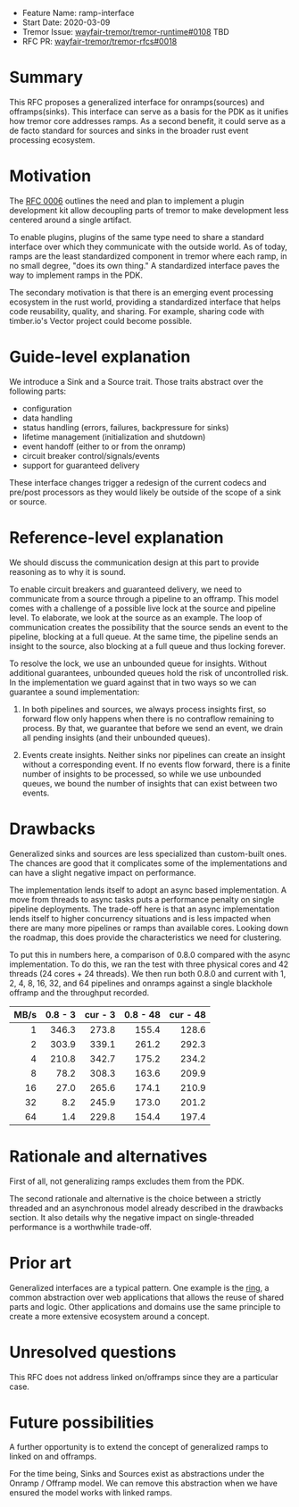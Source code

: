 - Feature Name: ramp-interface
- Start Date: 2020-03-09
- Tremor Issue: [wayfair-tremor/tremor-runtime#0108](https://github.com/wayfair-tremor/tremor-runtime/issues/108) TBD
- RFC PR: [wayfair-tremor/tremor-rfcs#0018](https://github.com/wayfair-tremor/tremor-rfcs/pull/0018)

# Summary

[summary]: #summary

This RFC proposes a generalized interface for onramps(sources) and offramps(sinks). This interface can serve as a basis for the PDK as it unifies how tremor core addresses ramps. As a second benefit, it could serve as a de facto standard for sources and sinks in the broader rust event processing ecosystem.

# Motivation

[motivation]: #motivation

The [RFC 0006](https://rfcs.tremor.rs/0006-plugin-development-kit/) outlines the need and plan to implement a plugin development kit allow decoupling parts of tremor to make development less centered around a single artifact.

To enable plugins, plugins of the same type need to share a standard interface over which they communicate with the outside world. As of today, ramps are the least standardized component in tremor where each ramp, in no small degree, "does its own thing." A standardized interface paves the way to implement ramps in the PDK.

The secondary motivation is that there is an emerging event processing ecosystem in the rust world, providing a standardized interface that helps code reusability, quality, and sharing. For example, sharing code with timber.io's Vector project could become possible.

# Guide-level explanation

[guide-level-explanation]: #guide-level-explanation

We introduce a Sink and a Source trait. Those traits abstract over the following parts:

- configuration
- data handling
- status handling (errors, failures, backpressure for sinks)
- lifetime management (initialization and shutdown)
- event handoff (either to or from the onramp)
- circuit breaker control/signals/events
- support for guaranteed delivery

These interface changes trigger a redesign of the current codecs and pre/post processors as they would likely be outside of the scope of a sink or source.

# Reference-level explanation

[reference-level-explanation]: #reference-level-explanation

We should discuss the communication design at this part to provide reasoning as to why it is sound.

To enable circuit breakers and guaranteed delivery, we need to communicate from a source through a pipeline to an offramp. This model comes with a challenge of a possible live lock at the source and pipeline level. To elaborate, we look at the source as an example. The loop of communication creates the possibility that the source sends an event to the pipeline, blocking at a full queue. At the same time, the pipeline sends an insight to the source, also blocking at a full queue and thus locking forever.

To resolve the lock, we use an unbounded queue for insights. Without additional guarantees, unbounded queues hold the risk of uncontrolled risk. In the implementation we guard against that in two ways so we can guarantee a sound implementation:

1. In both pipelines and sources, we always process insights first, so forward flow only happens when there is no contraflow remaining to process. By that, we guarantee that before we send an event, we drain all pending insights (and their unbounded queues).

2. Events create insights. Neither sinks nor pipelines can create an insight without a corresponding event. If no events flow forward, there is a finite number of insights to be processed, so while we use unbounded queues, we bound the number of insights that can exist between two events.

# Drawbacks

[drawbacks]: #drawbacks

Generalized sinks and sources are less specialized than custom-built ones. The chances are good that it complicates some of the implementations and can have a slight negative impact on performance.

The implementation lends itself to adopt an async based implementation. A move from threads to async tasks puts a performance penalty on single pipeline deployments. The trade-off here is that an async implementation lends itself to higher concurrency situations and is less impacted when there are many more pipelines or ramps than available cores. Looking down the roadmap, this does provide the characteristics we need for clustering.

To put this in numbers here, a comparison of 0.8.0 compared with the async implementation. To do this, we ran the test with three physical cores and 42 threads (24 cores + 24 threads). We then run both 0.8.0 and current with 1, 2, 4, 8, 16, 32, and 64 pipelines and onramps against a single blackhole offramp and the throughput recorded.

| MB/s | 0.8 - 3 | cur - 3 | 0.8 - 48 | cur - 48 |
| ---: | ------: | ------: | -------: | -------: |
|    1 |   346.3 |   273.8 |    155.4 |    128.6 |
|    2 |   303.9 |   339.1 |    261.2 |    292.3 |
|    4 |   210.8 |   342.7 |    175.2 |    234.2 |
|    8 |    78.2 |   308.3 |    163.6 |    209.9 |
|   16 |    27.0 |   265.6 |    174.1 |    210.9 |
|   32 |     8.2 |   245.9 |    173.0 |    201.2 |
|   64 |     1.4 |   229.8 |    154.4 |    197.4 |

# Rationale and alternatives

[rationale-and-alternatives]: #rationale-and-alternatives

First of all, not generalizing ramps excludes them from the PDK.

The second rationale and alternative is the choice between a strictly threaded and an asynchronous model already described in the drawbacks section. It also details why the negative impact on single-threaded performance is a worthwhile trade-off.

# Prior art

[prior-art]: #prior-art

Generalized interfaces are a typical pattern. One example is the [ring](https://github.com/ring-clojure/ring), a common abstraction over web applications that allows the reuse of shared parts and logic. Other applications and domains use the same principle to create a more extensive ecosystem around a concept.

# Unresolved questions

[unresolved-questions]: #unresolved-questions

This RFC does not address linked on/offramps since they are a particular case.

# Future possibilities

[future-possibilities]: #future-possibilities

A further opportunity is to extend the concept of generalized ramps to linked on and offramps.

For the time being, Sinks and Sources exist as abstractions under the Onramp / Offramp model. We can remove this abstraction when we have ensured the model works with linked ramps.
